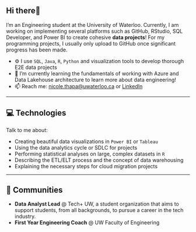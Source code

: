 ## Hi there👋 
I’m an Engineering student at the University of Waterloo. Currently, I am working on implementing several platforms such as GitHub, RStudio, SQL Developer, and Power BI to create cohesive **data projects**! For my programming projects, I usually only upload to GitHub once significant progress has been made. 

- ⚙️ I use `SQL`, `Java`, `R`, `Python` and visualization tools to develop thorough E2E data projects 
- 🌱 I’m currently learning the fundamentals of working with Azure and Data Lakehouse architecture to learn more about data engineering!
- 📫 Reach me: nicole.thapa@uwaterloo.ca or [LinkedIn](https://www.linkedin.com/in/nicolethapa/)

***
## 💻 Technologies
Talk to me about:
- Creating beautiful data visualizations in `Power BI` or `Tableau`
- Using the data analytics cycle or SDLC for projects
- Performing statistical analyses on large, complex datasets in `R`
- Describing the ETL/ELT process and the concept of data warehousing
- Explaining the necessary steps for cloud migration projects

***
## 👯 Communities
- **Data Analyst Lead** @ Tech+ UW, a student organization that aims to support students, from all backgrounds, to pursue a career in the tech industry.
- **First Year Engineering Coach** @ UW Faculty of Engineering
